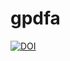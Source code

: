 # gpdfa

[![DOI](https://zenodo.org/badge/315945452.svg)](https://zenodo.org/badge/latestdoi/315945452)
